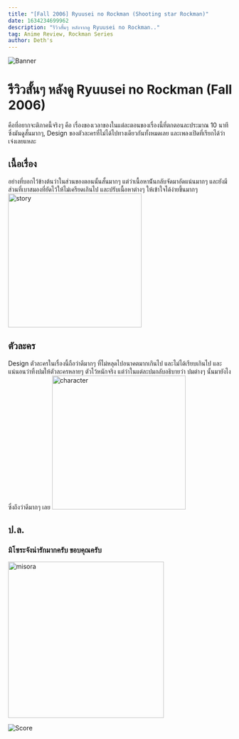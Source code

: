 ```yaml
---
title: "[Fall 2006] Ryuusei no Rockman (Shooting star Rockman)"
date: 1634234699962
description: "รีวิวสั้นๆ หลังจากดู Ryuusei no Rockman.."
tag: Anime Review, Rockman Series
author: Deth's
---
```

![Banner](https://s4.anilist.co/file/anilistcdn/media/anime/cover/medium/bx1835-6GfMj4kSZo3b.jpg)

# รีวิวสั้นๆ หลังดู Ryuusei no Rockman (Fall 2006)

คือที่อยากจะติภาคนี้จริงๆ คือ เรื่องของเวลาของในแต่ละตอนของเรื่องนี้ที่ตกตอนละประมาณ 10 นาที ซึ่งมันดูสั้นมากๆ, Design ของตัวละครที่ไม่ได้ไปทางเดียวกันทั้งหมดเลย และเพลงเปิดที่เรียกได้ว่าเจ๋งเลยแหละ

## เนื้อเรื่อง
อย่างที่บอกไว้ข้างต้นว่าในส่วนของตอนนั้นสั้นมากๆ แต่ว่าเนื้อหาน้ันกลับจัดมาอัดแน่นมากๆ และยังมีส่วนที่เบาสมองที่ยัดไว้ให้ไม่เครียดเกินไป และปรับเนื้อหาต่างๆ ให้เข้าใจได้ง่ายขึ้นมากๆ
<img src="https://box.lolis.love/0/u0qxi.png" alt="story" width="300px" />


## ตัวละคร
Design ตัวละครในเรื่องนี้ถือว่าดีมากๆ ที่ไม่หลุดไปอนาคตมากเกินไป และไม่ได้เรียบเกินไป และแน่นอนว่าทิ้งปมให้ตัวละครหลายๆ ตัวไว้หนักจริง แต่ว่าในแต่ละปมกลับอธิบายว่า ปมต่างๆ นั้นมายังไงซึ่งถึงว่าดีมากๆ เลย
<img src="https://box.lolis.love/0/18u5p.jpg" alt="character" width="300px" />


## ป.ล.
### มิโซระจังน่ารักมากครับ ขอบคุณครับ
<img src="https://akamai-origin.myanimelist.net/images/characters/15/100423.jpg" alt="misora" width="350px" />

![Score](https://img.shields.io/badge/Score-10%2F10-coral?style=for-the-badge)